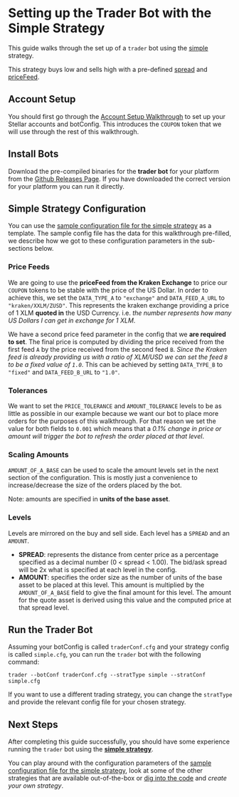 # Setting up the Trader Bot with the Simple Strategy

This guide walks through the set up of a `trader` bot using the [simple](../../../trader/strategy/simple.go) strategy.

This strategy buys low and sells high with a pre-defined [spread](https://en.wikipedia.org/wiki/Bid%E2%80%93ask_spread) and [priceFeed](../../../support/priceFeed/pricefeed.go).

## Account Setup

You should first go through the [Account Setup Walkthrough](account_setup.md) to set up your Stellar accounts and botConfig. This introduces the `COUPON` token that we will use through the rest of this walkthrough.

## Install Bots

Download the pre-compiled binaries for the **trader bot** for your platform from the [Github Releases Page](https://github.com/lightyeario/kelp/releases).
If you have downloaded the correct version for your platform you can run it directly.

## Simple Strategy Configuration

You can use the [sample configuration file for the simple strategy](../../configs/trader/sample_simple.cfg) as a template.
The sample config file has the data for this walkthrough pre-filled, we describe how we got to these configuration parameters in the sub-sections below.

### Price Feeds

We are going to use the **priceFeed from the Kraken Exchange** to price our `COUPON` tokens to be stable with the price of the US Dollar.
In order to achieve this, we set the `DATA_TYPE_A` to `"exchange"` and `DATA_FEED_A_URL` to `"kraken/XXLM/ZUSD"`. This represents the kraken exchange providing a price of 1 XLM **quoted in** the USD Currency. i.e. _the number represents how many US Dollars I can get in exchange for 1 XLM_.

We have a second price feed parameter in the config that we **are required to set**. The final price is computed by dividing the price received from the first feed `A` by the price received from the second feed `B`. _Since the Kraken feed is already providing us with a ratio of XLM/USD we can set the feed `B` to be a fixed value of `1.0`_. This can be achieved by setting `DATA_TYPE_B` to `"fixed"` and `DATA_FEED_B_URL` to `"1.0"`.

### Tolerances

We want to set the `PRICE_TOLERANCE` and `AMOUNT_TOLERANCE` levels to be as little as possible in our example because we want our bot to place more orders for the purposes of this walkthrough. For that reason we set the value for both fields to `0.001` which means that a _0.1% change in price or amount will trigger the bot to refresh the order placed at that level_.

### Scaling Amounts

`AMOUNT_OF_A_BASE` can be used to scale the amount levels set in the next section of the configuration. This is mostly just a convenience to increase/decrease the size of the orders placed by the bot.

Note: amounts are specified in **units of the base asset**.

### Levels

Levels are mirrored on the buy and sell side. Each level has a `SPREAD` and an `AMOUNT`.

- **SPREAD**: represents the distance from center price as a percentage specified as a decimal number (0 < spread < 1.00). The bid/ask spread will be 2x what is specified at each level in the config.
- **AMOUNT**: specifies the order size as the number of units of the base asset to be placed at this level. This amount is multiplied by the `AMOUNT_OF_A_BASE` field to give the final amount for this level. The amount for the quote asset is derived using this value and the computed price at that spread level.

## Run the Trader Bot

Assuming your botConfig is called `traderConf.cfg` and your strategy config is called `simple.cfg`, you can run the `trader` bot with the following command:
```
trader --botConf traderConf.cfg --stratType simple --stratConf simple.cfg
```

If you want to use a different trading strategy, you can change the `stratType` and provide the relevant config file for your chosen strategy.

## Next Steps

After completing this guide successfully, you should have some experience running the `trader` bot using the [**simple strategy**](../../../trader/strategy/simple.go).

You can play around with the configuration parameters of the [sample configuration file for the simple strategy](../../configs/trader/sample_simple.cfg), look at some of the other strategies that are available out-of-the-box or [dig into the code](../../../trader/strategy) and _create your own strategy_.
